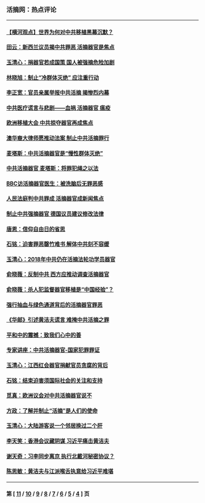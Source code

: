 ### 活摘网：热点评论
---
#### [【横河观点】世界为何对中共移植黑幕沉默？](../../pages/nf5879/n13244249.md?07240430) 
#### [田云：新西兰议员揭中共罪恶 活摘器官是焦点](../../pages/nf5879/n13070629.md?07240430) 
#### [玉清心：捐器官若成国策 国人被强摘危险加剧](../../pages/nf5879/n12802713.md?07240430) 
#### [林晓旭：制止“冷群体灭绝” 应注重行动](../../pages/nf5879/n12779736.md?07240430) 
#### [李正宽：官员亲属举报中共活摘 揭惨烈内幕](../../pages/nf5879/n12684490.md?07240430) 
#### [中共医疗谎言与悲剧——血祸 活摘器官 瘟疫](../../pages/nf5879/n12372103.md?07240430) 
#### [欧洲移植大会 中共掠夺器官再成焦点](../../pages/nf5879/n11538883.md?07240430) 
#### [澳华裔大律师愿推动法案 制止中共活摘罪行](../../pages/nf5879/n11377039.md?07240430) 
#### [麦塔斯：中共活摘器官是“慢性群体灭绝”](../../pages/nf5879/n11350529.md?07240430) 
#### [中共活摘器官 麦塔斯：将罪犯绳之以法](../../pages/nf5879/n11347973.md?07240430) 
#### [BBC访活摘器官医生：被洗脑后无罪恶感](../../pages/nf5879/n11335935.md?07240430) 
#### [人民法庭判中共罪成 活摘器官成新闻焦点](../../pages/nf5879/n11331578.md?07240430) 
#### [制止中共强摘器官 德国议员建议修改法律](../../pages/nf5879/n11249451.md?07240430) 
#### [唐恩：信仰自由日的省思](../../pages/nf5879/n11003525.md?07240430) 
#### [石铭：迫害罪恶罄竹难书  解体中共刻不容缓](../../pages/nf5879/n10942855.md?07240430) 
#### [玉清心：2018年中共仍在活摘法轮功学员器官](../../pages/nf5879/n10914646.md?07240430) 
#### [俞晓薇：反制中共 西方应推动调查活摘器官](../../pages/nf5879/n10794671.md?07240430) 
#### [俞晓薇：杀人犯监督器官移植是“中国经验”？](../../pages/nf5879/n10466427.md?07240430) 
#### [强行抽血与绿色通道背后的活摘器官罪恶](../../pages/nf5879/n10004708.md?07240430) 
#### [《华邮》引述黄洁夫谎言 难掩中共活摘之罪](../../pages/nf5879/n9642309.md?07240430) 
#### [平和中的震撼：致我们心中的善](../../pages/nf5879/n9021123.md?07240430) 
#### [专家讲座：中共活摘器官-国家犯罪罪证](../../pages/nf5879/n8828153.md?07240430) 
#### [玉清心：江西红会器官捐献官员贪腐的背后](../../pages/nf5879/n8522122.md?07240430) 
#### [石铭：结束迫害须国际社会的关注和支持](../../pages/nf5879/n8443497.md?07240430) 
#### [觅真：欧洲议会对中共活摘器官说不](../../pages/nf5879/n8337486.md?07240430) 
#### [方政：了解并制止“活摘”是人们的使命](../../pages/nf5879/n8329214.md?07240430) 
#### [玉清心：大陆游客说一个邻居换过二个肝](../../pages/nf5879/n8291404.md?07240430) 
#### [李天笑：香港会议藏阴谋 习近平痛击黄洁夫](../../pages/nf5879/n8241459.md?07240430) 
#### [谢天奇：习李同步离京 执行北戴河秘密协议？](../../pages/nf5879/n8230418.md?07240430) 
#### [陈思敏：黄洁夫与江派喉舌执意给习近平难堪](../../pages/nf5879/n8222166.md?07240430) 

---
#### 第 [ [11](./11.md?07240430) / [10](./10.md?07240430) / [9](./9.md?07240430) / [8](./8.md?07240430) / [7](./7.md?07240430) / [6](./6.md?07240430) / [5](./5.md?07240430) / [4](./4.md?07240430) ] 页
